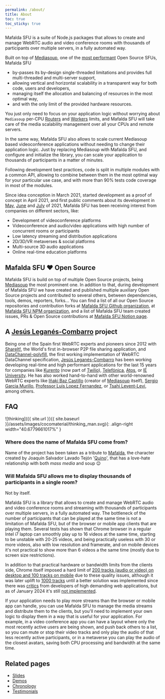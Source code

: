 ```yaml
---
permalink: /about/
title: About
toc: true
toc_sticky: true
---
```


Mafalda SFU is a suite of Node.js packages that allows to create and manage
WebRTC audio and video conference rooms with thousands of participants over
multiple servers, in a fully automated way.

Built on top of [Mediasoup](https://mediasoup.org/), one of the
[most performant](https://webrtchacks.com/revealing-mediasoups-core-ingredients-qa-with-inaki-baz-castillo/#post-3927-_Toc119228912)
Open Source SFUs, Mafalda SFU

- by-passes its by-design single-threaded limitations and provides full
  multi-threaded and multi-server support,
- allowing vertical and horizontal scalability in a transparent way for both
  code, users and developers,
- managing itself the allocation and balancing of resources in the most optimal
  way,
- and with the only limit of the provided hardware resources.

You just only need to focus on your application logic without worrying about
`Mediasoup` per-CPU
[Routers](https://mediasoup.org/documentation/v3/mediasoup/api/#Router) and
[Workers](https://mediasoup.org/documentation/v3/mediasoup/api/#Worker) limits,
and Mafalda SFU will take care of the media scalability management over all your
CPUs and remote servers.

In the same way, Mafalda SFU also allows to scale current Mediasoup based
videoconference applications without needing to change their application logic.
Just by replacing Mediasoup with Mafalda SFU, and configure and initialize the
library, you can scale your application to thousands of participants in a matter
of minutes.

Following development best practices, code is split in multiple modules with a
common API, allowing to combine between them in the most optimal way for your
particular use case, and with more than 90% tests code coverage in most of the
modules.

Since idea conception in March 2021, started development as a proof of concept
in April 2021, and first public comments about its development in
[May](https://twitter.com/el_piranna/status/1396126065677021193),
[June](https://mediasoup.discourse.group/t/for-a-snippet-of-code-for-horizontal-scaling-using-pipetransports/2790/11) and
[July](https://mediasoup.discourse.group/t/presenting-mafalda-sfu/3067) of
2021, Mafalda SFU has been receiving interest from companies on different
sectors, like:

- Development of videoconference platforms
- Videoconference and audio/video applications with high number of concurrent
  rooms or participants
- Low latency streaming and distribution applications
- 2D/3D/VR metaverses & social platforms
- Multi-source 3D audio applications
- Online real-time education platforms

## Mafalda SFU ❤️ Open Source

Mafalda SFU is build on top of multiple Open Source projects, being
[Mediasoup](https://mediasoup.org/) the most prominent one. In addition to that,
during development of Mafalda SFU we have created and published multiple
auxiliary Open Source projects and contributed to several others, between
dependencies, tools, demos, reporters, forks... You can find a list of all our
Open Source repositories and contribution forks at
[Mafalda SFU Github organization](https://github.com/Mafalda-SFU), at
[Mafalda SFU NPM organization](https://www.npmjs.com/org/mafalda-sfu), and a
list of Mafalda SFU team created issues, PRs & Open Source contributions at
[Mafalda SFU Notion page](https://mafalda-sfu.notion.site/Issues-PRs-OS-contributions-43468a7e809f41aea03251f414722636?pvs=4).

## A [Jesús Leganés-Combarro](https://piranna.github.io) project

Being one of the Spain first WebRTC experts and pioneers since 2012 with
[ShareIt!](https://piranna.github.io/projects/#shareit), the World's first
in-browser P2P file sharing application, and
[DataChannel-polyfill](https://github.com/ShareIt-project/DataChannel-polyfill),
the first working implementation of WebRTC DataChannel specification,
[Jesús Leganés-Combarro](https://piranna.github.io) has been working developing
real-time and high performant applications for the last 15 years for companies
like [Kurento](https://doc-kurento.readthedocs.io/en/latest/) (now part of
[Twilio](https://www.twilio.com)), [Telefónica](https://www.telefonica.com),
[Atos](https://atos.net), or [IE University](https://www.ie.edu). He has also
worked hand-to-hand with other world-renowned WebRTC experts like
[Iñaki Baz Castillo](https://inakibaz.me/) (creator of
[Mediasoup](https://mediasoup.org/) itself),
[Sergio Garcia Murillo](https://www.linkedin.com/in/sergiogarciamurillo/),
[Professor Luis Lopez Fernandez](https://gestion2.urjc.es/pdi/ver/luis.lopez),
or [Tsahi Levent-Levi](https://bloggeek.me), among others.

## FAQ

![thinking]({{ site.url }}{{ site.baseurl }}/assets/images/cocomaterial/thinking_man.svg){: .align-right width="40.6779661017%" }

### Where does the name of Mafalda SFU come from?

Name of the project has been taken as a tribute to
[Mafalda](https://en.wikipedia.org/wiki/Mafalda), the character created by
Joaquín Salvador Lavado Tejón '[Quino](https://www.quino.com.ar/homequino)',
that has a love-hate relationship with both *mass media* and soup 😉

### Will Mafalda SFU allows me to display thousands of participants in a single room?

Not by itself.

Mafalda SFU is a library that allows to create and manage WebRTC audio and video
conference rooms and streaming with thousands of participants over multiple
servers, in a fully automated way. The bottleneck of the number of participants
that can be played at the same time is not a limitation of Mafalda SFU, but of
the browser or mobile app clients that are playing them. Several tests has shown
that Chrome browser in a regular Intel i7 laptop can smoothly play up to 16
videos at the same time, starting to be unstable with 20-25 videos, and being
practically useless with 30 or more videos, also with low resolution and
framerate, and on mobile devices it's not practical to show more than 6 videos a
the same time (mostly due to screen size restrictions).

In addition to that practical hardware or bandwidth limits from the clients
side, Chrome itself imposed a hard limit of
[200 tracks (audio or video) on desktop and 100 tracks on mobile](https://chromium.googlesource.com/chromium/src/+/9e03c50a4b268bbca6f2cba903131b88072420d7%5E%21/#F0)
due to these quality issues, although it was later uplift to
[1000 tracks](https://chromium.googlesource.com/chromium/src/+/f7489718ee87fbef92c59d35d9437cf55466fa2c%5E%21/#F0)
until a better solution was implemented since there was
[critics](https://bugs.chromium.org/p/chromium/issues/detail?id=1232649) from
developers of high demanding web applications, but as of January 2024 it's still
[not implemented](https://bugs.chromium.org/p/chromium/issues/detail?id=1144736).

If your application needs to play more streams than the browser or mobile app
can handle, you can use Mafalda SFU to manage the media streams and distribute
them to the clients, but you'll need to implement your own logic to display
them in a way that is useful for your application. For example, in a video
conference app you can have a layout where only the most recently active users
are being shown, and push back others to a list, so you can mute or stop their
video tracks and only play the audio of that less recently active participants,
or in a metaverse you can play the audio of the closest avatars, saving both CPU
processing and bandwidth at the same time.

## Related pages

- [Slides](/slides/)
- [Demos](/demos/)
- [Chronology](/chronology/)
- [Testimonials](/testimonials/)
